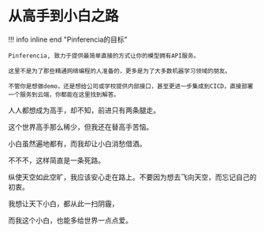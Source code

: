 # 从高手到小白之路
!!! info inline end "Pinferencia的目标"

    Pinferencia, 致力于提供最简单直接的方式让你的模型拥有API服务。

    这里不是为了那些精通网络编程的人准备的，更多是为了大多数机器学习领域的朋友。

    不管你是想做demo，还是想给公司或学校提供内部接口，甚至更进一步集成到CICD，直接部署一个服务到云端，你都能在这里找到解答。

人人都想成为高手，却不知，前进只有两条腿走。

这个世界高手那么稀少，但我还在替高手苦恼。

小白虽然遍地都有，而我却让小白消愁借酒。

不不不，这样简直是一条死路。

纵使天空如此空旷，我应该安心走在路上。不要因为想去飞向天空，而忘记自己的初衷。

我想让天下小白，都从此一扫阴霾，

而我这个小白，也能多给世界一点点爱。
